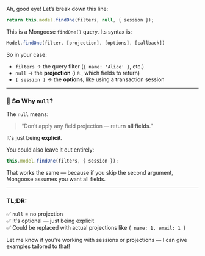 Ah, good eye! Let’s break down this line:

```js
return this.model.findOne(filters, null, { session });
```

This is a Mongoose `findOne()` query. Its syntax is:

```js
Model.findOne(filter, [projection], [options], [callback])
```

So in your case:

- `filters` → the query filter (`{ name: 'Alice' }`, etc.)
- `null` → the **projection** (i.e., which fields to return)
- `{ session }` → the **options**, like using a transaction session

---

### 🤔 So Why `null`?

The `null` means:  
> “Don’t apply any field projection — return **all fields**.”

It's just being **explicit**.

You could also leave it out entirely:

```js
this.model.findOne(filters, { session });
```

That works the same — because if you skip the second argument, Mongoose assumes you want all fields.

---

### TL;DR:

✅ `null` = no projection  
✅ It's optional — just being explicit  
✅ Could be replaced with actual projections like `{ name: 1, email: 1 }`

Let me know if you're working with sessions or projections — I can give examples tailored to that!
